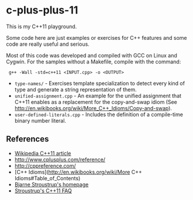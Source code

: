 c-plus-plus-11
==============

This is my C++11 playground.

Some code here are just examples or exercises for C++ features and some code are
really useful and serious.

Most of this code was developed and compiled with GCC on Linux and Cygwin.
For the samples without a Makefile, compile with the command:
``` shell
 g++ -Wall -std=c++11 <INPUT.cpp> -o <OUTPUT>
```

* `type-names/` - Exercises template specialization to detect every kind of type
and generate a string representation of them.
* `unified-assignment.cpp` - An example for the unified assignment that C++11 enables
as a replacement for the copy-and-swap idiom (See http://en.wikibooks.org/wiki/More_C++_Idioms/Copy-and-swap).
* `user-defined-literals.cpp` - Includes the definition of a compile-time binary
number literal.


References
----------
* [Wikipedia C++11 article](http://en.wikipedia.org/wiki/C++11)
* http://www.cplusplus.com/reference/
* http://cppreference.com/
* [C++ Idioms](http://en.wikibooks.org/wiki/More C++ Idioms#Table_of_Contents)
* [Bjarne Stroustrup's homepage](http://www.stroustrup.com/)
* [Stroustrup's C++11 FAQ](http://www.stroustrup.com/C++11FAQ.html)
